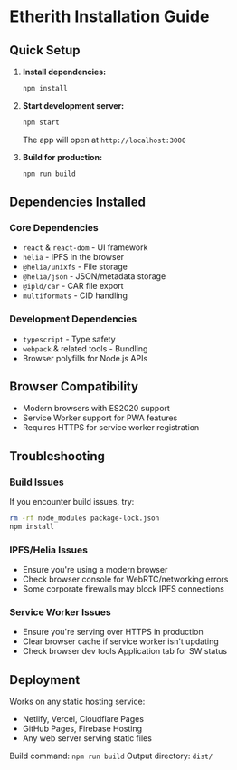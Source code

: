 # Etherith Installation Guide

## Quick Setup

1. **Install dependencies:**
   ```bash
   npm install
   ```

2. **Start development server:**
   ```bash
   npm start
   ```
   
   The app will open at `http://localhost:3000`

3. **Build for production:**
   ```bash
   npm run build
   ```

## Dependencies Installed

### Core Dependencies
- `react` & `react-dom` - UI framework
- `helia` - IPFS in the browser
- `@helia/unixfs` - File storage
- `@helia/json` - JSON/metadata storage
- `@ipld/car` - CAR file export
- `multiformats` - CID handling

### Development Dependencies
- `typescript` - Type safety
- `webpack` & related tools - Bundling
- Browser polyfills for Node.js APIs

## Browser Compatibility

- Modern browsers with ES2020 support
- Service Worker support for PWA features
- Requires HTTPS for service worker registration

## Troubleshooting

### Build Issues
If you encounter build issues, try:
```bash
rm -rf node_modules package-lock.json
npm install
```

### IPFS/Helia Issues
- Ensure you're using a modern browser
- Check browser console for WebRTC/networking errors
- Some corporate firewalls may block IPFS connections

### Service Worker Issues
- Ensure you're serving over HTTPS in production
- Clear browser cache if service worker isn't updating
- Check browser dev tools Application tab for SW status

## Deployment

Works on any static hosting service:
- Netlify, Vercel, Cloudflare Pages
- GitHub Pages, Firebase Hosting
- Any web server serving static files

Build command: `npm run build`
Output directory: `dist/`
